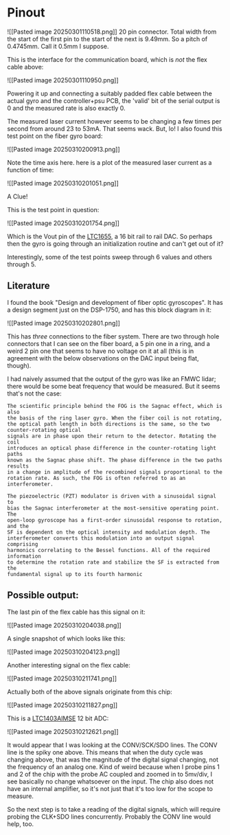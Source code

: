 
# Pinout
![[Pasted image 20250301110518.png]]
20 pin connector. Total width from the start of the first pin to the start of the next is 9.49mm. So a pitch of 0.4745mm. Call it 0.5mm I suppose.

This is the interface for the communication board, which is _not_ the flex cable above:

![[Pasted image 20250301110950.png]]

Powering it up and connecting a suitably padded flex cable between the actual gyro and the controller+psu PCB, the 'valid' bit of the serial output is 0 and the measured rate is also exactly 0.

The measured laser current however seems to be changing a few times per second from around 23 to 53mA. That seems wack. But, lo! I also found this test point on the fiber gyro board:

![[Pasted image 20250310200913.png]]

Note the time axis here. here is a plot of the measured laser current as a function of time:

![[Pasted image 20250310201051.png]]

A Clue!

This is the test point in question:

![[Pasted image 20250310201754.png]]

Which is the Vout pin of the [LTC1655](https://www.analog.com/media/en/technical-documentation/data-sheets/16555lf.pdf), a 16 bit rail to rail DAC. So perhaps then the gyro is going through an initialization routine and can't get out of it?

Interestingly, some of the test points sweep through 6 values and others through 5.

## Literature

I found the book "Design and development of fiber optic gyroscopes". It has a design segment just on the DSP-1750, and has this block diagram in it:

![[Pasted image 20250310202801.png]]

This has _three_ connections to the fiber system. There are two through hole connectors that I can see on the fiber board, a 5 pin one in a ring, and a weird 2 pin one that seems to have no voltage on it at all (this is in agreement with the below observations on the DAC input being flat, though).

I had naively assumed that the output of the gyro was like an FMWC lidar; there would be some beat frequency that would be measured. But it seems that's not the case:
```
The scientific principle behind the FOG is the Sagnac effect, which is also
the basis of the ring laser gyro. When the fiber coil is not rotating, the optical path length in both directions is the same, so the two counter-rotating optical
signals are in phase upon their return to the detector. Rotating the coil
introduces an optical phase difference in the counter-rotating light paths
known as the Sagnac phase shift. The phase difference in the two paths results
in a change in amplitude of the recombined signals proportional to the
rotation rate. As such, the FOG is often referred to as an interferometer.

The piezoelectric (PZT) modulator is driven with a sinusoidal signal to
bias the Sagnac interferometer at the most-sensitive operating point. The
open-loop gyroscope has a first-order sinusoidal response to rotation, and the
SF is dependent on the optical intensity and modulation depth. The
interferometer converts this modulation into an output signal comprising
harmonics correlating to the Bessel functions. All of the required information
to determine the rotation rate and stabilize the SF is extracted from the
fundamental signal up to its fourth harmonic
```


## Possible output:

The last pin of the flex cable has this signal on it:

![[Pasted image 20250310204038.png]]

A single snapshot of which looks like this:

![[Pasted image 20250310204123.png]]

Another interesting signal on the flex cable:

![[Pasted image 20250310211741.png]]

Actually both of the above signals originate from this chip:

![[Pasted image 20250310211827.png]]

This is a [LTC1403AIMSE](https://www.analog.com/media/en/technical-documentation/data-sheets/14031fd.pdf) 12 bit ADC:

![[Pasted image 20250310212621.png]]

It would appear that I was looking at the CONV/SCK/SDO lines. The CONV line is the spiky one above.  This means that when the duty cycle was changing above, that was the magnitude of the digital signal changing, not the frequency of an analog one. Kind of weird because when I probe pins 1 and 2 of the chip with the probe AC coupled and zoomed in to 5mv/div, I see basically no change whatsoever on the input. The chip also does not have an internal amplifier, so it's not just that it's too low for the scope to measure.

So the next step is to take a reading of the digital signals, which will require probing the CLK+SDO lines concurrently. Probably the CONV line would help, too.


